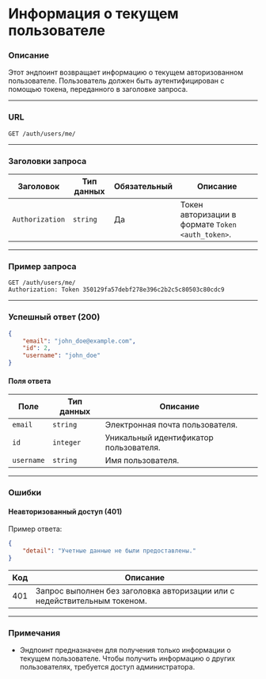 # Информация о текущем пользователе

### Описание

Этот эндпоинт возвращает информацию о текущем авторизованном пользователе. Пользователь должен быть аутентифицирован с помощью токена, переданного в заголовке запроса.

---

### URL

`GET /auth/users/me/`

---

### Заголовки запроса

| Заголовок         | Тип данных | Обязательный | Описание                                             |
|--------------------|------------|--------------|-----------------------------------------------------|
| `Authorization`    | `string`   | Да           | Токен авторизации в формате `Token <auth_token>`.   |

---

### Пример запроса

```http
GET /auth/users/me/
Authorization: Token 350129fa57debf278e396c2b2c5c80503c80cdc9
```

---

### Успешный ответ (200)

```json
{
    "email": "john_doe@example.com",
    "id": 2,
    "username": "john_doe"
}
```

#### Поля ответа

| Поле         | Тип данных    | Описание                                                      |
|--------------|---------------|--------------------------------------------------------------|
| `email`      | `string`      | Электронная почта пользователя.                              |
| `id`         | `integer`     | Уникальный идентификатор пользователя.                       |
| `username`   | `string`      | Имя пользователя.                                            |

---

### Ошибки

#### Неавторизованный доступ (401)

Пример ответа:

```json
{
    "detail": "Учетные данные не были предоставлены."
}
```

| Код   | Описание                                                         |
|-------|-----------------------------------------------------------------|
| 401   | Запрос выполнен без заголовка авторизации или с недействительным токеном. |

---

### Примечания

- Эндпоинт предназначен для получения только информации о текущем пользователе. Чтобы получить информацию о других пользователях, требуется доступ администратора.